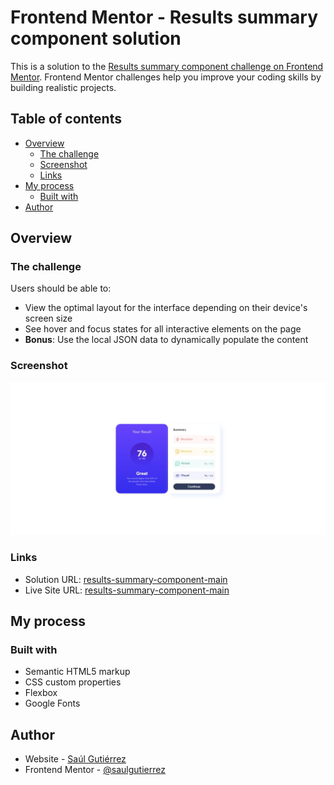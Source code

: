 # Frontend Mentor - Results summary component solution

This is a solution to the [Results summary component challenge on Frontend Mentor](https://www.frontendmentor.io/challenges/results-summary-component-CE_K6s0maV). Frontend Mentor challenges help you improve your coding skills by building realistic projects. 

## Table of contents

- [Overview](#overview)
  - [The challenge](#the-challenge)
  - [Screenshot](#screenshot)
  - [Links](#links)
- [My process](#my-process)
  - [Built with](#built-with)
- [Author](#author)

## Overview

### The challenge

Users should be able to:

- View the optimal layout for the interface depending on their device's screen size
- See hover and focus states for all interactive elements on the page
- **Bonus**: Use the local JSON data to dynamically populate the content

### Screenshot

![](./screenshot.jpeg)

### Links

- Solution URL: [results-summary-component-main](https://your-solution-url.com)
- Live Site URL: [results-summary-component-main](https://your-live-site-url.com)

## My process

### Built with

- Semantic HTML5 markup
- CSS custom properties
- Flexbox
- Google Fonts

## Author

- Website - [Saúl Gutiérrez](https://sauladai.netlify.app/)
- Frontend Mentor - [@saulgutierrez](https://www.frontendmentor.io/profile/yourusername)